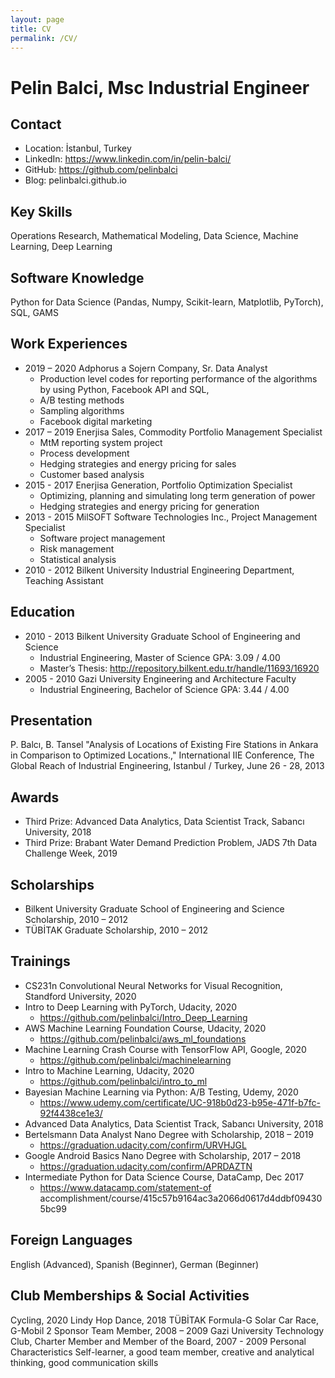```yaml
---
layout: page
title: CV
permalink: /CV/
---
```


# Pelin Balci, Msc Industrial Engineer

## Contact
* Location: İstanbul, Turkey
* LinkedIn: https://www.linkedin.com/in/pelin-balci/
* GitHub: https://github.com/pelinbalci
* Blog: pelinbalci.github.io

## Key Skills
Operations Research, Mathematical Modeling, Data Science, Machine Learning, Deep Learning

## Software Knowledge
Python for Data Science (Pandas, Numpy, Scikit-learn, Matplotlib, PyTorch), SQL, GAMS

## Work Experiences
- 2019 – 2020	Adphorus a Sojern Company, Sr. Data Analyst
    - Production level codes for reporting performance of the algorithms by using Python, Facebook API and SQL, 
    - A/B testing methods
    - Sampling algorithms 
    - Facebook digital marketing
- 2017 – 2019 	Enerjisa Sales, Commodity Portfolio Management Specialist
    - MtM reporting system project 
    - Process development
    - Hedging strategies and energy pricing for sales 
    - Customer based analysis
- 2015 - 2017   Enerjisa Generation, Portfolio Optimization Specialist
    - Optimizing, planning and simulating long term generation of power 
    - Hedging strategies and energy pricing for generation
- 2013 - 2015   MilSOFT Software Technologies Inc., Project Management Specialist
    - Software project management 
    - Risk management 
    - Statistical analysis
- 2010 - 2012   Bilkent University Industrial Engineering Department, Teaching Assistant

## Education
- 2010 - 2013 	Bilkent University Graduate School of Engineering and Science
    - Industrial Engineering, Master of Science GPA: 3.09 / 4.00 
    - Master’s Thesis: http://repository.bilkent.edu.tr/handle/11693/16920
- 2005 - 2010	Gazi University Engineering and Architecture Faculty
    - Industrial Engineering, Bachelor of Science GPA: 3.44 / 4.00

## Presentation
P. Balcı, B. Tansel "Analysis of Locations of Existing Fire Stations in Ankara in Comparison to Optimized Locations.," 
International IIE Conference, The Global Reach of Industrial Engineering, Istanbul / Turkey, June 26 - 28, 2013

## Awards
- Third Prize: Advanced Data Analytics, Data Scientist Track, Sabancı University, 2018
- Third Prize: Brabant Water Demand Prediction Problem, JADS 7th Data Challenge Week, 2019

## Scholarships 
- Bilkent University Graduate School of Engineering and Science Scholarship, 2010 – 2012
- TÜBİTAK Graduate Scholarship, 2010 – 2012

## Trainings
- CS231n Convolutional Neural Networks for Visual Recognition, Standford University, 2020
- Intro to Deep Learning with PyTorch, Udacity, 2020
    - https://github.com/pelinbalci/Intro_Deep_Learning
- AWS Machine Learning Foundation Course, Udacity, 2020 
    - https://github.com/pelinbalci/aws_ml_foundations
- Machine Learning Crash Course with TensorFlow API, Google, 2020 
    - https://github.com/pelinbalci/machinelearning
- Intro to Machine Learning, Udacity, 2020
    - https://github.com/pelinbalci/intro_to_ml
- Bayesian Machine Learning via Python: A/B Testing, Udemy, 2020
    - https://www.udemy.com/certificate/UC-918b0d23-b95e-471f-b7fc-92f4438ce1e3/
- Advanced Data Analytics, Data Scientist Track, Sabancı University, 2018
- Bertelsmann Data Analyst Nano Degree with Scholarship, 2018 – 2019 
    - https://graduation.udacity.com/confirm/URVHJGL
- Google Android Basics Nano Degree with Scholarship, 2017 – 2018 
    - https://graduation.udacity.com/confirm/APRDAZTN 
- Intermediate Python for Data Science Course, DataCamp, Dec 2017 
    - https://www.datacamp.com/statement-of accomplishment/course/415c57b9164ac3a2066d0617d4ddbf094305bc99 

## Foreign Languages 
English (Advanced), Spanish (Beginner), German (Beginner)

## Club Memberships & Social Activities
Cycling, 2020
Lindy Hop Dance, 2018                                                                                                                         TÜBİTAK Formula-G Solar Car Race, G-Mobil 2 Sponsor Team Member, 2008 – 2009                    Gazi University Technology Club, Charter Member and Member of the Board, 2007 - 2009
Personal Characteristics
Self-learner, a good team member, creative and analytical thinking, good communication skills
